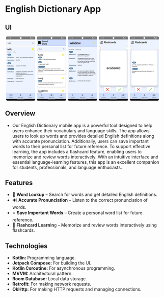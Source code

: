 # English Dictionary App
## UI     
<div style="display: flex; gap: 5px; justify-content: center; flex-wrap: nowrap;">
  <img src="./main_screen.png" style="width: 19%;" />
  <img src="./save_word_screen.png" style="width: 19%;" />
  <img src="./detail_screen.png" style="width: 19%;" />
  <img src="./flash_card_screen.png" style="width: 19%;" />
  <img src="./flash_card_back.png" style="width: 19%;" />
</div>

## Overview
* Our English Dictionary mobile app is a powerful tool designed to help users enhance their vocabulary and language skills.
The app allows users to look up words and provides detailed English definitions along with accurate pronunciation.
Additionally, users can save important words to their personal list for future reference. To support effective learning,
the app includes a flashcard feature, enabling users to memorize and review words interactively. With an intuitive interface
and essential language-learning features, this app is an excellent companion for students, professionals, and language enthusiasts.
## Features
* 📖 **Word Lookup** – Search for words and get detailed English definitions.
* 🔊 **Accurate Pronunciation** – Listen to the correct pronunciation of words.
* ⭐ **Save Important Words** – Create a personal word list for future reference.
* 🎴 **Flashcard Learnin**g – Memorize and review words interactively using flashcards.
## Technologies
* **Kotlin:** Programming language.
* **Jetpack Compose:** For building the UI.
* **Kotlin Coroutine:** For asynchronous programming.
* **MVVM:** Architectural pattern.
* **Room Database:** Local data storage.
* **Retrofit:** For making network requests.
* **OkHttp:** For making HTTP requests and managing connections.
